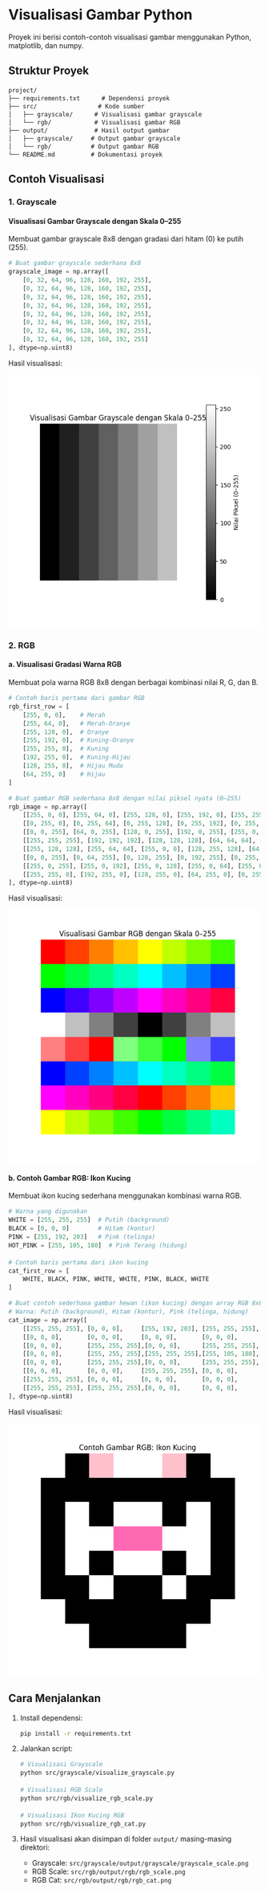 # Visualisasi Gambar Python

Proyek ini berisi contoh-contoh visualisasi gambar menggunakan Python, matplotlib, dan numpy.

## Struktur Proyek

```
project/
├── requirements.txt      # Dependensi proyek
├── src/                 # Kode sumber
│   ├── grayscale/      # Visualisasi gambar grayscale
│   └── rgb/            # Visualisasi gambar RGB
├── output/             # Hasil output gambar
│   ├── grayscale/     # Output gambar grayscale
│   └── rgb/           # Output gambar RGB
└── README.md          # Dokumentasi proyek
```

## Contoh Visualisasi

### 1. Grayscale
#### Visualisasi Gambar Grayscale dengan Skala 0–255
Membuat gambar grayscale 8x8 dengan gradasi dari hitam (0) ke putih (255).

```python
# Buat gambar grayscale sederhana 8x8
grayscale_image = np.array([
    [0, 32, 64, 96, 128, 160, 192, 255],
    [0, 32, 64, 96, 128, 160, 192, 255],
    [0, 32, 64, 96, 128, 160, 192, 255],
    [0, 32, 64, 96, 128, 160, 192, 255],
    [0, 32, 64, 96, 128, 160, 192, 255],
    [0, 32, 64, 96, 128, 160, 192, 255],
    [0, 32, 64, 96, 128, 160, 192, 255],
    [0, 32, 64, 96, 128, 160, 192, 255]
], dtype=np.uint8)
```

Hasil visualisasi:

![Visualisasi Grayscale](src/grayscale/output/grayscale/grayscale_scale.png)

### 2. RGB

#### a. Visualisasi Gradasi Warna RGB
Membuat pola warna RGB 8x8 dengan berbagai kombinasi nilai R, G, dan B.

```python
# Contoh baris pertama dari gambar RGB
rgb_first_row = [
    [255, 0, 0],    # Merah
    [255, 64, 0],   # Merah-Oranye
    [255, 128, 0],  # Oranye
    [255, 192, 0],  # Kuning-Oranye
    [255, 255, 0],  # Kuning
    [192, 255, 0],  # Kuning-Hijau
    [128, 255, 0],  # Hijau Muda
    [64, 255, 0]    # Hijau
]
```

```python
# Buat gambar RGB sederhana 8x8 dengan nilai piksel nyata (0–255)
rgb_image = np.array([
    [[255, 0, 0], [255, 64, 0], [255, 128, 0], [255, 192, 0], [255, 255, 0], [192, 255, 0], [128, 255, 0], [64, 255, 0]],
    [[0, 255, 0], [0, 255, 64], [0, 255, 128], [0, 255, 192], [0, 255, 255], [0, 192, 255], [0, 128, 255], [0, 64, 255]],
    [[0, 0, 255], [64, 0, 255], [128, 0, 255], [192, 0, 255], [255, 0, 255], [255, 0, 192], [255, 0, 128], [255, 0, 64]],
    [[255, 255, 255], [192, 192, 192], [128, 128, 128], [64, 64, 64], [0, 0, 0], [64, 64, 64], [128, 128, 128], [192, 192, 192]],
    [[255, 128, 128], [255, 64, 64], [255, 0, 0], [128, 255, 128], [64, 255, 64], [0, 255, 0], [128, 128, 255], [64, 64, 255]],
    [[0, 0, 255], [0, 64, 255], [0, 128, 255], [0, 192, 255], [0, 255, 255], [0, 255, 192], [0, 255, 128], [0, 255, 64]],
    [[255, 0, 255], [255, 0, 192], [255, 0, 128], [255, 0, 64], [255, 0, 0], [255, 64, 0], [255, 128, 0], [255, 192, 0]],
    [[255, 255, 0], [192, 255, 0], [128, 255, 0], [64, 255, 0], [0, 255, 0], [0, 255, 64], [0, 255, 128], [0, 255, 192]]
], dtype=np.uint8)

```

Hasil visualisasi:

![Visualisasi RGB Scale](src/rgb/output/rgb/rgb_scale.png)

#### b. Contoh Gambar RGB: Ikon Kucing
Membuat ikon kucing sederhana menggunakan kombinasi warna RGB.

```python
# Warna yang digunakan
WHITE = [255, 255, 255]  # Putih (background)
BLACK = [0, 0, 0]        # Hitam (kontur)
PINK = [255, 192, 203]   # Pink (telinga)
HOT_PINK = [255, 105, 180]  # Pink Terang (hidung)

# Contoh baris pertama dari ikon kucing
cat_first_row = [
    WHITE, BLACK, PINK, WHITE, WHITE, PINK, BLACK, WHITE
]
```

```python
# Buat contoh sederhana gambar hewan (ikon kucing) dengan array RGB 8x8
# Warna: Putih (background), Hitam (kontur), Pink (telinga, hidung)
cat_image = np.array([
    [[255, 255, 255], [0, 0, 0],     [255, 192, 203], [255, 255, 255], [255, 255, 255], [255, 192, 203], [0, 0, 0],     [255, 255, 255]],
    [[0, 0, 0],       [0, 0, 0],     [0, 0, 0],       [0, 0, 0],       [0, 0, 0],       [0, 0, 0],       [0, 0, 0],     [0, 0, 0]],
    [[0, 0, 0],       [255, 255, 255],[0, 0, 0],      [255, 255, 255], [255, 255, 255], [0, 0, 0],       [255, 255, 255],[0, 0, 0]],
    [[0, 0, 0],       [255, 255, 255],[255, 255, 255],[255, 105, 180], [255, 105, 180], [255, 255, 255], [255, 255, 255],[0, 0, 0]],
    [[0, 0, 0],       [255, 255, 255],[0, 0, 0],      [255, 255, 255], [255, 255, 255], [0, 0, 0],       [255, 255, 255],[0, 0, 0]],
    [[0, 0, 0],       [0, 0, 0],     [255, 255, 255], [0, 0, 0],       [0, 0, 0],       [255, 255, 255], [0, 0, 0],     [0, 0, 0]],
    [[255, 255, 255], [0, 0, 0],     [0, 0, 0],       [0, 0, 0],       [0, 0, 0],       [0, 0, 0],       [0, 0, 0],     [255, 255, 255]],
    [[255, 255, 255], [255, 255, 255],[0, 0, 0],      [0, 0, 0],       [0, 0, 0],       [0, 0, 0],       [255, 255, 255],[255, 255, 255]]
], dtype=np.uint8)
```
Hasil visualisasi:

![Ikon Kucing RGB](src/rgb/output/rgb/rgb_cat.png)

## Cara Menjalankan

1. Install dependensi:
   ```bash
   pip install -r requirements.txt
   ```

2. Jalankan script:
   ```bash
   # Visualisasi Grayscale
   python src/grayscale/visualize_grayscale.py

   # Visualisasi RGB Scale
   python src/rgb/visualize_rgb_scale.py

   # Visualisasi Ikon Kucing RGB
   python src/rgb/visualize_rgb_cat.py
   ```

3. Hasil visualisasi akan disimpan di folder `output/` masing-masing direktori:
   - Grayscale: `src/grayscale/output/grayscale/grayscale_scale.png`
   - RGB Scale: `src/rgb/output/rgb/rgb_scale.png`
   - RGB Cat: `src/rgb/output/rgb/rgb_cat.png` 